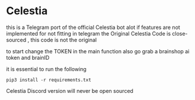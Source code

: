 # Celestia
this is a Telegram port of the official Celestia bot
alot if features are not implemented for not fitting in telegram
the Original Celestia Code is close-sourced , this code is not the original

to start change the TOKEN in the main function
also go grab a brainshop ai token and brainID

it is essential to run the following
```
pip3 install -r requirements.txt
```

Celestia Discord version will never be open sourced
